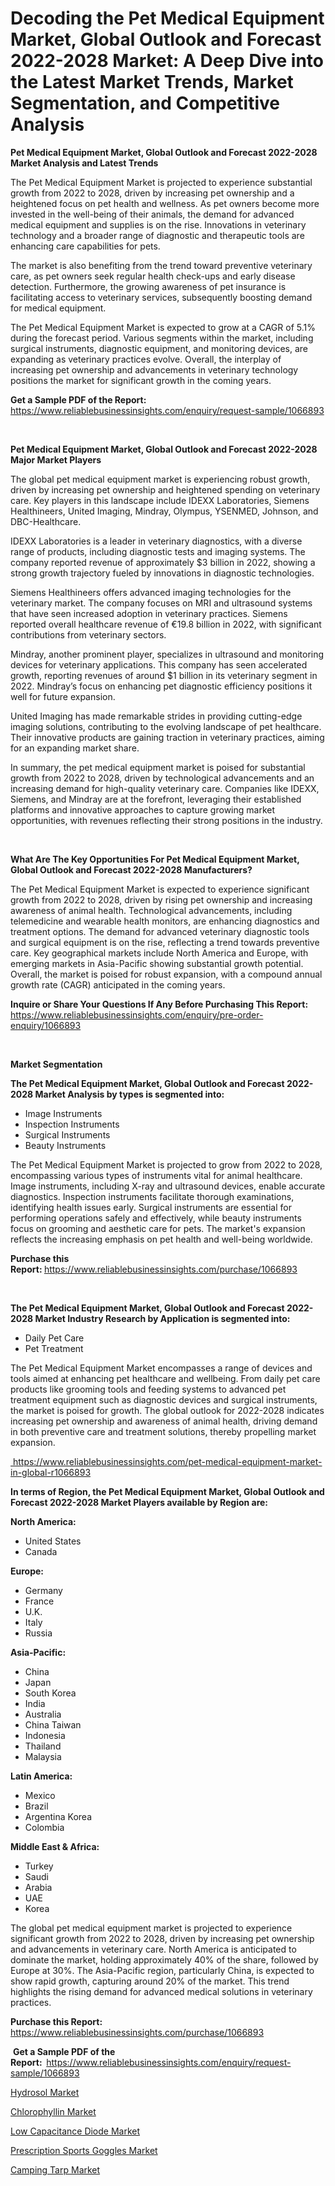 <p><h1>Decoding the Pet Medical Equipment Market, Global Outlook and Forecast 2022-2028 Market: A Deep Dive into the Latest Market Trends, Market Segmentation, and Competitive Analysis</h1></p><p><strong>Pet Medical Equipment Market, Global Outlook and Forecast 2022-2028 Market Analysis and Latest Trends</strong></p>
<p><p>The Pet Medical Equipment Market is projected to experience substantial growth from 2022 to 2028, driven by increasing pet ownership and a heightened focus on pet health and wellness. As pet owners become more invested in the well-being of their animals, the demand for advanced medical equipment and supplies is on the rise. Innovations in veterinary technology and a broader range of diagnostic and therapeutic tools are enhancing care capabilities for pets.</p><p>The market is also benefiting from the trend toward preventive veterinary care, as pet owners seek regular health check-ups and early disease detection. Furthermore, the growing awareness of pet insurance is facilitating access to veterinary services, subsequently boosting demand for medical equipment. </p><p>The Pet Medical Equipment Market is expected to grow at a CAGR of 5.1% during the forecast period. Various segments within the market, including surgical instruments, diagnostic equipment, and monitoring devices, are expanding as veterinary practices evolve. Overall, the interplay of increasing pet ownership and advancements in veterinary technology positions the market for significant growth in the coming years.</p></p>
<p><strong>Get a Sample PDF of the Report:&nbsp;</strong> <a href="https://www.reliablebusinessinsights.com/enquiry/request-sample/1066893">https://www.reliablebusinessinsights.com/enquiry/request-sample/1066893</a></p>
<p>&nbsp;</p>
<p><strong>Pet Medical Equipment Market, Global Outlook and Forecast 2022-2028 Major Market Players</strong></p>
<p><p>The global pet medical equipment market is experiencing robust growth, driven by increasing pet ownership and heightened spending on veterinary care. Key players in this landscape include IDEXX Laboratories, Siemens Healthineers, United Imaging, Mindray, Olympus, YSENMED, Johnson, and DBC-Healthcare.</p><p>IDEXX Laboratories is a leader in veterinary diagnostics, with a diverse range of products, including diagnostic tests and imaging systems. The company reported revenue of approximately $3 billion in 2022, showing a strong growth trajectory fueled by innovations in diagnostic technologies.</p><p>Siemens Healthineers offers advanced imaging technologies for the veterinary market. The company focuses on MRI and ultrasound systems that have seen increased adoption in veterinary practices. Siemens reported overall healthcare revenue of €19.8 billion in 2022, with significant contributions from veterinary sectors.</p><p>Mindray, another prominent player, specializes in ultrasound and monitoring devices for veterinary applications. This company has seen accelerated growth, reporting revenues of around $1 billion in its veterinary segment in 2022. Mindray’s focus on enhancing pet diagnostic efficiency positions it well for future expansion.</p><p>United Imaging has made remarkable strides in providing cutting-edge imaging solutions, contributing to the evolving landscape of pet healthcare. Their innovative products are gaining traction in veterinary practices, aiming for an expanding market share.</p><p>In summary, the pet medical equipment market is poised for substantial growth from 2022 to 2028, driven by technological advancements and an increasing demand for high-quality veterinary care. Companies like IDEXX, Siemens, and Mindray are at the forefront, leveraging their established platforms and innovative approaches to capture growing market opportunities, with revenues reflecting their strong positions in the industry.</p></p>
<p>&nbsp;</p>
<p><strong>What Are The Key Opportunities For Pet Medical Equipment Market, Global Outlook and Forecast 2022-2028 Manufacturers?</strong></p>
<p><p>The Pet Medical Equipment Market is expected to experience significant growth from 2022 to 2028, driven by rising pet ownership and increasing awareness of animal health. Technological advancements, including telemedicine and wearable health monitors, are enhancing diagnostics and treatment options. The demand for advanced veterinary diagnostic tools and surgical equipment is on the rise, reflecting a trend towards preventive care. Key geographical markets include North America and Europe, with emerging markets in Asia-Pacific showing substantial growth potential. Overall, the market is poised for robust expansion, with a compound annual growth rate (CAGR) anticipated in the coming years.</p></p>
<p><strong>Inquire or Share Your Questions If Any Before Purchasing This Report:</strong> <a href="https://www.reliablebusinessinsights.com/enquiry/pre-order-enquiry/1066893">https://www.reliablebusinessinsights.com/enquiry/pre-order-enquiry/1066893</a></p>
<p>&nbsp;</p>
<p><strong>Market Segmentation</strong></p>
<p><strong>The Pet Medical Equipment Market, Global Outlook and Forecast 2022-2028 Market Analysis by types is segmented into:</strong></p>
<p><ul><li>Image Instruments</li><li>Inspection Instruments</li><li>Surgical Instruments</li><li>Beauty Instruments</li></ul></p>
<p><p>The Pet Medical Equipment Market is projected to grow from 2022 to 2028, encompassing various types of instruments vital for animal healthcare. Image instruments, including X-ray and ultrasound devices, enable accurate diagnostics. Inspection instruments facilitate thorough examinations, identifying health issues early. Surgical instruments are essential for performing operations safely and effectively, while beauty instruments focus on grooming and aesthetic care for pets. The market's expansion reflects the increasing emphasis on pet health and well-being worldwide.</p></p>
<p><strong>Purchase this Report:&nbsp;</strong><a href="https://www.reliablebusinessinsights.com/purchase/1066893">https://www.reliablebusinessinsights.com/purchase/1066893</a></p>
<p>&nbsp;</p>
<p><strong>The Pet Medical Equipment Market, Global Outlook and Forecast 2022-2028 Market Industry Research by Application is segmented into:</strong></p>
<p><ul><li>Daily Pet Care</li><li>Pet Treatment</li></ul></p>
<p><p>The Pet Medical Equipment Market encompasses a range of devices and tools aimed at enhancing pet healthcare and wellbeing. From daily pet care products like grooming tools and feeding systems to advanced pet treatment equipment such as diagnostic devices and surgical instruments, the market is poised for growth. The global outlook for 2022-2028 indicates increasing pet ownership and awareness of animal health, driving demand in both preventive care and treatment solutions, thereby propelling market expansion.</p></p>
<p><a href="https://www.reliablebusinessinsights.com/pet-medical-equipment-market-in-global-r1066893">&nbsp;https://www.reliablebusinessinsights.com/pet-medical-equipment-market-in-global-r1066893</a></p>
<p><strong>In terms of Region, the Pet Medical Equipment Market, Global Outlook and Forecast 2022-2028 Market Players available by Region are:</strong></p>
<p>
    <p> <strong> North America: </strong>
        <ul>
            <li>United States</li>
            <li>Canada</li>
        </ul>
        </p> 
    <p> <strong> Europe: </strong>
        <ul>
            <li>Germany</li>
            <li>France</li>
            <li>U.K.</li>
            <li>Italy</li>
            <li>Russia</li>
        </ul>
        </p> 
    <p> <strong> Asia-Pacific: </strong>
        <ul>
            <li>China</li>
            <li>Japan</li>
            <li>South Korea</li>
            <li>India</li>
            <li>Australia</li>
            <li>China Taiwan</li>
            <li>Indonesia</li>
            <li>Thailand</li>
            <li>Malaysia</li>
        </ul>
        </p> 
    <p> <strong> Latin America: </strong>
        <ul>
            <li>Mexico</li>
            <li>Brazil</li>
            <li>Argentina Korea</li>
            <li>Colombia</li>
        </ul>
        </p> 
    <p> <strong> Middle East & Africa: </strong>
        <ul>
            <li>Turkey</li>
            <li>Saudi</li>
            <li>Arabia</li>
            <li>UAE</li>
            <li>Korea</li>
        </ul>
    </p>
    </p>
<p><p>The global pet medical equipment market is projected to experience significant growth from 2022 to 2028, driven by increasing pet ownership and advancements in veterinary care. North America is anticipated to dominate the market, holding approximately 40% of the share, followed by Europe at 30%. The Asia-Pacific region, particularly China, is expected to show rapid growth, capturing around 20% of the market. This trend highlights the rising demand for advanced medical solutions in veterinary practices.</p></p>
<p><strong>Purchase this Report: </strong><a href="https://www.reliablebusinessinsights.com/purchase/1066893">https://www.reliablebusinessinsights.com/purchase/1066893</a></p>
<p>&nbsp;<strong>Get a Sample PDF of the Report:&nbsp;&nbsp;</strong><a href="https://www.reliablebusinessinsights.com/enquiry/request-sample/1066893">https://www.reliablebusinessinsights.com/enquiry/request-sample/1066893</a></p>
<p><strong></strong></p>
<p><p><a href="https://issuu.com/reportprime-2/docs/hydrosol-market-size-2030.pptx_50828901118982">Hydrosol Market</a></p><p><a href="https://issuu.com/reportprime-2/docs/chlorophyllin-market-size-2030.pptx_e9ed6e34946364">Chlorophyllin Market</a></p><p><a href="https://www.linkedin.com/pulse/low-capacitance-diode-market-size-share-analysis-growth-iucvc?trackingId=2VlmnM%2FqSVucTD%2BgbINHDQ%3D%3D">Low Capacitance Diode Market</a></p><p><a href="https://www.linkedin.com/pulse/prescription-sports-goggles-market-share-new-trends-analysis-bqsyc?trackingId=2dJ5dP1tRXeC8%2F2D7GU3Cw%3D%3D">Prescription Sports Goggles Market</a></p><p><a href="https://medium.com/@levihamilton58/the-camping-tarp-market-is-experiencing-higher-than-anticipated-demand-compared-to-pre-pandemic-0a9baa5c256b">Camping Tarp Market</a></p></p>